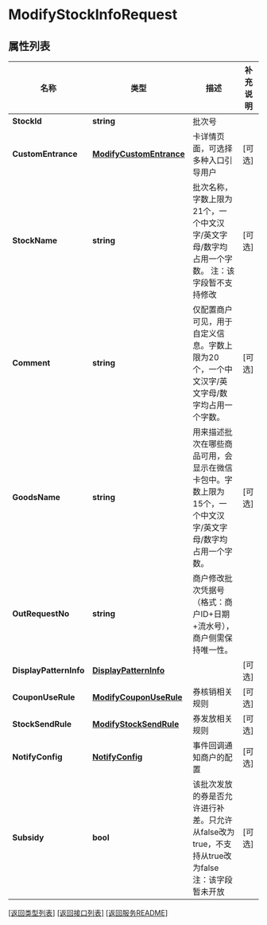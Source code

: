 # ModifyStockInfoRequest

## 属性列表

名称 | 类型 | 描述 | 补充说明
------------ | ------------- | ------------- | -------------
**StockId** | **string** | 批次号 | 
**CustomEntrance** | [**ModifyCustomEntrance**](ModifyCustomEntrance.md) | 卡详情页面，可选择多种入口引导用户 | [可选] 
**StockName** | **string** | 批次名称，字数上限为21个，一个中文汉字/英文字母/数字均占用一个字数。 注：该字段暂不支持修改 | [可选] 
**Comment** | **string** | 仅配置商户可见，用于自定义信息。字数上限为20个，一个中文汉字/英文字母/数字均占用一个字数。 | [可选] 
**GoodsName** | **string** | 用来描述批次在哪些商品可用，会显示在微信卡包中。字数上限为15个，一个中文汉字/英文字母/数字均占用一个字数。 | [可选] 
**OutRequestNo** | **string** | 商户修改批次凭据号（格式：商户ID+日期+流水号），商户侧需保持唯一性。 | 
**DisplayPatternInfo** | [**DisplayPatternInfo**](DisplayPatternInfo.md) |  | [可选] 
**CouponUseRule** | [**ModifyCouponUseRule**](ModifyCouponUseRule.md) | 券核销相关规则 | [可选] 
**StockSendRule** | [**ModifyStockSendRule**](ModifyStockSendRule.md) | 券发放相关规则 | [可选] 
**NotifyConfig** | [**NotifyConfig**](NotifyConfig.md) | 事件回调通知商户的配置 | [可选] 
**Subsidy** | **bool** | 该批次发放的券是否允许进行补差。只允许从false改为true，不支持从true改为false 注：该字段暂未开放 | [可选] 

[\[返回类型列表\]](README.md#类型列表)
[\[返回接口列表\]](README.md#接口列表)
[\[返回服务README\]](README.md)


